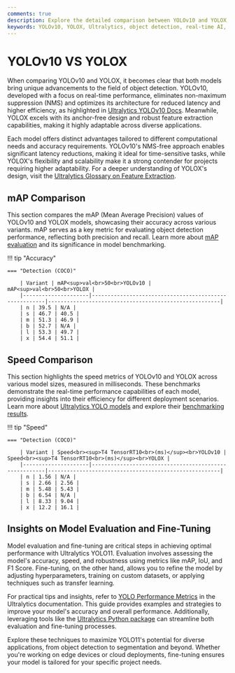 ```yaml
---
comments: true
description: Explore the detailed comparison between YOLOv10 and YOLOX, two leading object detection models. Learn about their performance, efficiency, and suitability for real-time AI, edge AI, and computer vision applications, powered by Ultralytics innovations.
keywords: YOLOv10, YOLOX, Ultralytics, object detection, real-time AI, edge AI, computer vision
---
```


# YOLOv10 VS YOLOX

When comparing YOLOv10 and YOLOX, it becomes clear that both models bring unique advancements to the field of object detection. YOLOv10, developed with a focus on real-time performance, eliminates non-maximum suppression (NMS) and optimizes its architecture for reduced latency and higher efficiency, as highlighted in [Ultralytics YOLOv10 Docs](https://docs.ultralytics.com/models/yolov10/). Meanwhile, YOLOX excels with its anchor-free design and robust feature extraction capabilities, making it highly adaptable across diverse applications.

Each model offers distinct advantages tailored to different computational needs and accuracy requirements. YOLOv10's NMS-free approach enables significant latency reductions, making it ideal for time-sensitive tasks, while YOLOX's flexibility and scalability make it a strong contender for projects requiring higher adaptability. For a deeper understanding of YOLOX's design, visit the [Ultralytics Glossary on Feature Extraction](https://www.ultralytics.com/glossary/feature-extraction).


## mAP Comparison

This section compares the mAP (Mean Average Precision) values of YOLOv10 and YOLOX models, showcasing their accuracy across various variants. mAP serves as a key metric for evaluating object detection performance, reflecting both precision and recall. Learn more about [mAP evaluation](https://www.ultralytics.com/glossary/mean-average-precision-map) and its significance in model benchmarking.


!!! tip "Accuracy"

	=== "Detection (COCO)"

		| Variant | mAP<sup>val<br>50<br>YOLOv10 | mAP<sup>val<br>50<br>YOLOX |
		|---------------------|-------------------------------------------------------|-------------------------------------------------------|
		| n | 39.5 | N/A |
		| s | 46.7 | 40.5 |
		| m | 51.3 | 46.9 |
		| b | 52.7 | N/A |
		| l | 53.3 | 49.7 |
		| x | 54.4 | 51.1 |
		

## Speed Comparison

This section highlights the speed metrics of YOLOv10 and YOLOX across various model sizes, measured in milliseconds. These benchmarks demonstrate the real-time performance capabilities of each model, providing insights into their efficiency for different deployment scenarios. Learn more about [Ultralytics YOLO models](https://docs.ultralytics.com/models/) and explore their [benchmarking results](https://docs.ultralytics.com/modes/benchmark/).


!!! tip "Speed"

	=== "Detection (COCO)"

		| Variant | Speed<br><sup>T4 TensorRT10<br>(ms)</sup><br>YOLOv10 | Speed<br><sup>T4 TensorRT10<br>(ms)</sup><br>YOLOX |
		|---------------------|-------------------------------------------------------|-------------------------------------------------------|
		| n | 1.56 | N/A |
		| s | 2.66 | 2.56 |
		| m | 5.48 | 5.43 |
		| b | 6.54 | N/A |
		| l | 8.33 | 9.04 |
		| x | 12.2 | 16.1 |

## Insights on Model Evaluation and Fine-Tuning

Model evaluation and fine-tuning are critical steps in achieving optimal performance with Ultralytics YOLO11. Evaluation involves assessing the model's accuracy, speed, and robustness using metrics like mAP, IoU, and F1 Score. Fine-tuning, on the other hand, allows you to refine the model by adjusting hyperparameters, training on custom datasets, or applying techniques such as transfer learning.

For practical tips and insights, refer to [YOLO Performance Metrics](https://docs.ultralytics.com/guides/yolo-performance-metrics/) in the Ultralytics documentation. This guide provides examples and strategies to improve your model's accuracy and overall performance. Additionally, leveraging tools like the [Ultralytics Python package](https://pypi.org/project/ultralytics/) can streamline both evaluation and fine-tuning processes.

Explore these techniques to maximize YOLO11's potential for diverse applications, from object detection to segmentation and beyond. Whether you're working on edge devices or cloud deployments, fine-tuning ensures your model is tailored for your specific project needs.
